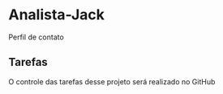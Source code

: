 # Analista-Jack
Perfil de contato

## Tarefas

O controle das tarefas desse projeto será realizado no GitHub
